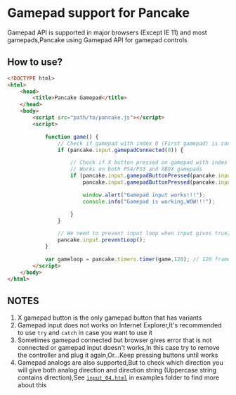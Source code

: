 # Gamepad support for Pancake
Gamepad API is supported in major browsers (Except IE 11) and most gamepads,Pancake using Gamepad API for gamepad controls

## How to use?
```html
<!DOCTYPE html>
<html>
    <head>
        <title>Pancake Gamepad</title>
    </head>
    <body>
        <script src="path/to/pancake.js"></script>
        <script>

            function game() {
                // Check if gamepad with index 0 (First gamepad) is connected
                if (pancake.input.gamepadConnected(0)) {

                    // Check if X button pressed on gamepad with index 0
                    // Works on both PS4/PS3 and XBOX gamepads
                    if (pancake.input.gamepadButtonPressed(pancake.input.button.XBOX_X,0) || 
                        pancake.input.gamepadButtonPressed(pancake.input.button.PLAYSTATION_X,0)) {

                        window.alert("Gamepad input works!!!");
                        console.info("Gamepad is working,WOW!!!");

                    }
                }

                // We need to prevent input loop when input gives true,Use this line below
                pancake.input.preventLoop();
            }

            var gameloop = pancake.timers.timer(game,120); // 120 frames per second
        </script>
    </body>
</html>
```

## NOTES
1. X gamepad button is the only gamepad button that has variants
2. Gamepad input does not works on Internet Explorer,It's recommended to use `try` and `catch` in case you want to use it
3. Sometimes gamepad connected but browser gives error that is not connected or gamepad input doesn't works,In this case try to remove the controller and plug it again,Or...Keep pressing buttons until works
4. Gamepad analogs are also supported,But to check which direction you will give both analog direction and direction string (Uppercase string contains direction),See [`input_04.html`](https://github.com/Rabios/Pancake/blob/master/examples/input_04.html) in examples folder to find more about this
